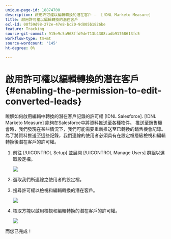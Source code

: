 ```yaml
---
unique-page-id: 18874700
description: 啟用許可權以編輯轉換的潛在客戶 —  [!DNL Marketo Measure]
title: 啟用許可權以編輯轉換的潛在客戶
exl-id: 00f59d98-272e-47e8-bc20-9d805b1826be
feature: Tracking
source-git-commit: 915e9c5a968ffd9de713b4308cadb91768613fc5
workflow-type: tm+mt
source-wordcount: '145'
ht-degree: 0%

---
```


# 啟用許可權以編輯轉換的潛在客戶 {#enabling-the-permission-to-edit-converted-leads}

瞭解如何啟用編輯中轉換的潛在客戶記錄的許可權 [!DNL Salesforce]. [!DNL Marketo Measure] 能夠在Salesforce中將資料推送至各種物件。 推送至銷售機會時，我們發現在某些情況下，我們可能需要重新推送至已轉換的銷售機會記錄。 為了將資料推送至這些記錄，我們連線的使用者必須具有在設定檔層級檢視和編輯轉換後潛在客戶的許可權。

1. 前往 [!UICONTROL Setup] 並展開 [!UICONTROL Manage Users] 群組以選取設定檔。

   ![](assets/1-2.png)

1. 選取我們所連線之使用者的設定檔。

1. 搜尋許可權以檢視和編輯轉換的潛在客戶。

   ![](assets/2-1.png)

1. 核取方塊以啟用檢視和編輯轉換的潛在客戶的許可權。

   ![](assets/3-1.png)

而您已完成！

